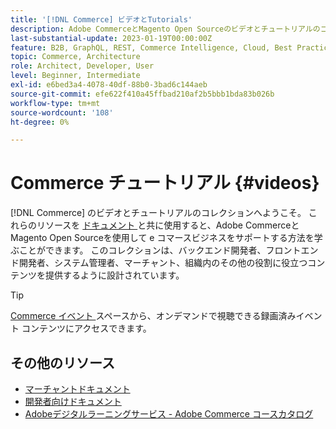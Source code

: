 ```yaml
---
title: '[!DNL Commerce] ビデオとTutorials'
description: Adobe CommerceとMagento Open Sourceのビデオとチュートリアルのコレクションです
last-substantial-update: 2023-01-19T00:00:00Z
feature: B2B, GraphQL, REST, Commerce Intelligence, Cloud, Best Practices, API Mesh, App Builder
topic: Commerce, Architecture
role: Architect, Developer, User
level: Beginner, Intermediate
exl-id: e6bed3a4-4078-40df-88b0-3bad6c144aeb
source-git-commit: efe622f410a45ffbad210af2b5bbb1bda83b026b
workflow-type: tm+mt
source-wordcount: '108'
ht-degree: 0%

---
```


# Commerce チュートリアル {#videos}

[!DNL Commerce] のビデオとチュートリアルのコレクションへようこそ。 これらのリソースを [ ドキュメント ](https://experienceleague.adobe.com/docs/commerce.html) と共に使用すると、Adobe CommerceとMagento Open Sourceを使用して e コマースビジネスをサポートする方法を学ぶことができます。 このコレクションは、バックエンド開発者、フロントエンド開発者、システム管理者、マーチャント、組織内のその他の役割に役立つコンテンツを提供するように設計されています。

<div id="recs-overview-body-1"></div>
<div id="recs-overview-body-2"></div>
<div id="recs-overview-body-3"></div>
<div id="recs-overview-body-4"></div>
<div id="recs-overview-body-5"></div>
<div id="recs-overview-body-6"></div>

>[!TIP]
>
>[Commerce イベント ](https://experienceleague.adobe.com/docs/commerce-events/events/overview.html) スペースから、オンデマンドで視聴できる録画済みイベント コンテンツにアクセスできます。

## その他のリソース

- [ マーチャントドキュメント ](https://experienceleague.adobe.com/docs/commerce-admin/user-guides/home.html)
- [ 開発者向けドキュメント ](https://developer.adobe.com/commerce)
- [Adobeデジタルラーニングサービス - Adobe Commerce コースカタログ ](https://learning.adobe.com/catalog.html?solution=Adobe%20Commerce)
